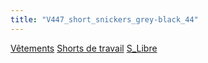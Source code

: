 ```yaml
---
title: "V447_short_snickers_grey-black_44"
---
```


[Vêtements](notes/equipements/L_Vetements.md) [Shorts de travail](notes/Shorts%20de%20travail.md) [S_Libre](notes/statut/S_Libre.md)